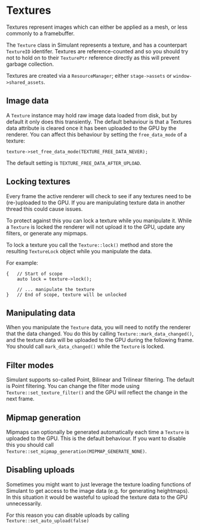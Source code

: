 # Textures

Textures represent images which can either be applied as a mesh, or less commonly to a framebuffer.

The `Texture` class in Simulant represents a texture, and has a counterpart `TextureID` identifer. Textures are reference-counted and so you should try not to hold on to their `TexturePtr` reference
directly as this will prevent garbage collection.

Textures are created via a `ResourceManager`; either `stage->assets` or `window->shared_assets`.

## Image data

A `Texture` instance may hold raw image data loaded from disk, but by default it only does this transiently. The default behaviour is that a Textures data attribute is cleared once it has been uploaded to the GPU by the renderer. You can affect this behaviour by setting the `free_data_mode` of a texture:

```
texture->set_free_data_mode(TEXTURE_FREE_DATA_NEVER);
```

The default setting is `TEXTURE_FREE_DATA_AFTER_UPLOAD`. 

## Locking textures

Every frame the active renderer will check to see if any textures need to be (re-)uploaded to the GPU. If you are manipulating texture data in another thread this could cause issues.

To protect against this you can lock a texture while you manipulate it. While a `Texture` is locked the renderer will not upload it to the GPU, update any filters, or generate any mipmaps.

To lock a texture you call the `Texture::lock()` method and store the resulting `TextureLock` object while you manipulate the data.

For example:

```
{   // Start of scope
    auto lock = texture->lock();
    
    // ... manipulate the texture
}   // End of scope, texture will be unlocked
```

## Manipulating data

When you manipulate the `Texture` data, you will need to notify the renderer that the data changed. You do this by calling `Texture::mark_data_changed()`, and the texture data will be uploaded to the GPU during the following frame. You should call `mark_data_changed()` while the `Texture` is locked.

## Filter modes

Simulant supports so-called Point, Bilinear and Trilinear filtering. The default is Point filtering. You can change the filter mode using `Texture::set_texture_filter()` and the GPU will reflect the change in the next frame.

## Mipmap generation

Mipmaps can optionally be generated automatically each time a `Texture` is uploaded to the GPU. This is the default behaviour. If you want to disable this you should call `Texture::set_mipmap_generation(MIPMAP_GENERATE_NONE)`. 

## Disabling uploads

Sometimes you might want to just leverage the texture loading functions of Simulant to get access to the image data (e.g. for generating heightmaps). In this situation it would be wasteful to
upload the texture data to the GPU unnecessarily. 

For this reason you can disable uploads by calling `Texture::set_auto_upload(false)`
 




